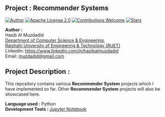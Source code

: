 ## Project : Recommender Systems
[![Author](https://img.shields.io/badge/Author-Hasib%20Al%20Muzdadid-blue)](https://github.com/HasibAlMuzdadid)
[![Apache License 2.0](https://img.shields.io/badge/License-Apache%20License%202.0-important)](https://github.com/HasibAlMuzdadid/Recommender-Systems/blob/main/LICENSE)
[![Contributions Welcome](https://img.shields.io/badge/Contributions-Welcome-brightgreen.svg?style=flat)](https://github.com/HasibAlMuzdadid/Recommender-Systems)
[![Stars](https://img.shields.io/github/stars/HasibAlMuzdadid/Recommender-Systems.svg?style=social)](https://github.com/HasibAlMuzdadid/Recommender-Systems/stargazers)


**Author :** </br>
Hasib Al Muzdadid</br>
[Department of Computer Science & Engineering](https://www.cse.ruet.ac.bd/), </br>
[Rajshahi University of Engineering & Technology (RUET)](https://www.ruet.ac.bd/) </br>
LinkedIn: https://www.linkedin.com/in/hasibalmuzdadid </br>
Email: muzdadid@gmail.com

## Project Description :
This repository contains various **Recommender System** projects which I have implemented so far. Other **Recommender System** projects will also be showcased here.

**Language used :** Python </br>
**Development Tools :** [Jupyter Notebook]()
